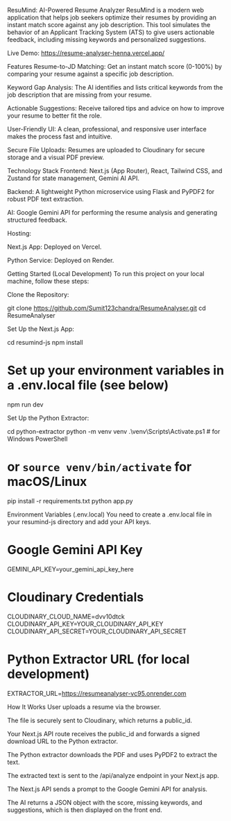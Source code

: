 ﻿ResuMind: AI-Powered Resume Analyzer
ResuMind is a modern web application that helps job seekers optimize their resumes by providing an instant match score against any job description. This tool simulates the behavior of an Applicant Tracking System (ATS) to give users actionable feedback, including missing keywords and personalized suggestions.

Live Demo: https://resume-analyser-henna.vercel.app/

Features
Resume-to-JD Matching: Get an instant match score (0-100%) by comparing your resume against a specific job description.

Keyword Gap Analysis: The AI identifies and lists critical keywords from the job description that are missing from your resume.

Actionable Suggestions: Receive tailored tips and advice on how to improve your resume to better fit the role.

User-Friendly UI: A clean, professional, and responsive user interface makes the process fast and intuitive.

Secure File Uploads: Resumes are uploaded to Cloudinary for secure storage and a visual PDF preview.

Technology Stack
Frontend: Next.js (App Router), React, Tailwind CSS, and Zustand for state management, Gemini AI API.

Backend: A lightweight Python microservice using Flask and PyPDF2 for robust PDF text extraction.

AI: Google Gemini API for performing the resume analysis and generating structured feedback.

Hosting:

Next.js App: Deployed on Vercel.

Python Service: Deployed on Render.

Getting Started (Local Development)
To run this project on your local machine, follow these steps:

Clone the Repository:

git clone https://github.com/Sumit123chandra/ResumeAnalyser.git
cd ResumeAnalyser

Set Up the Next.js App:

cd resumind-js
npm install
# Set up your environment variables in a .env.local file (see below)
npm run dev

Set Up the Python Extractor:

cd python-extractor
python -m venv venv
.\venv\Scripts\Activate.ps1 # for Windows PowerShell
# or `source venv/bin/activate` for macOS/Linux
pip install -r requirements.txt
python app.py

Environment Variables (.env.local)
You need to create a .env.local file in your resumind-js directory and add your API keys.

# Google Gemini API Key
GEMINI_API_KEY=your_gemini_api_key_here

# Cloudinary Credentials
CLOUDINARY_CLOUD_NAME=dvv10dtck
CLOUDINARY_API_KEY=YOUR_CLOUDINARY_API_KEY
CLOUDINARY_API_SECRET=YOUR_CLOUDINARY_API_SECRET

# Python Extractor URL (for local development)
EXTRACTOR_URL=https://resumeanalyser-vc95.onrender.com

How It Works
User uploads a resume via the browser.

The file is securely sent to Cloudinary, which returns a public_id.

Your Next.js API route receives the public_id and forwards a signed download URL to the Python extractor.

The Python extractor downloads the PDF and uses PyPDF2 to extract the text.

The extracted text is sent to the /api/analyze endpoint in your Next.js app.

The Next.js API sends a prompt to the Google Gemini API for analysis.

The AI returns a JSON object with the score, missing keywords, and suggestions, which is then displayed on the front end.
